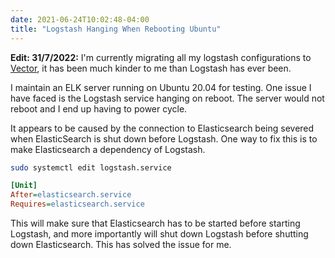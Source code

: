 ```yaml
---
date: 2021-06-24T10:02:48-04:00
title: "Logstash Hanging When Rebooting Ubuntu"
---
```


**Edit: 31/7/2022:** I'm currently migrating all my logstash configurations to [Vector](https://vector.dev), it has been much kinder to me than Logstash has ever been.

I maintain an ELK server running on Ubuntu 20.04 for testing. One issue I have faced is the Logstash service hanging on reboot. The server would not reboot and I end up having to power cycle.<!--more-->

It appears to be caused by the connection to Elasticsearch being severed when ElasticSearch is shut down before Logstash. One way to fix this is to make Elasticsearch a dependency of Logstash.

```bash
sudo systemctl edit logstash.service
```

```ini
[Unit]
After=elasticsearch.service
Requires=elasticsearch.service
```

This will make sure that Elasticsearch has to be started before starting Logstash, and more importantly will shut down Logstash before shutting down Elasticsearch. This has solved the issue for me.